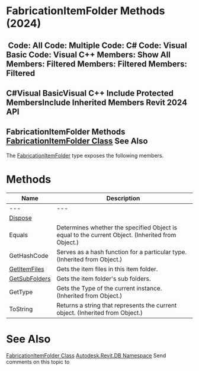 # FabricationItemFolder Methods (2024)

﻿
 Code: All Code: Multiple Code: C# Code: Visual Basic Code: Visual C++  Members: Show All Members: Filtered Members: Filtered Members: Filtered   
---  
C#Visual BasicVisual C++
Include Protected MembersInclude Inherited Members
Revit 2024 API  
---  
FabricationItemFolder Methods  
[FabricationItemFolder Class](c5443900-2aef-889e-84ff-0f6baa641c40.md "FabricationItemFolder Class") See Also  
---  
The [FabricationItemFolder](c5443900-2aef-889e-84ff-0f6baa641c40.md "FabricationItemFolder Class") type exposes the following members.
# Methods
| Name | Description |
| --- | --- |
| --- | --- | --- |
| [Dispose](fa897e53-97db-2ae7-bcb9-19cea4036072.md "Dispose Method") |
| Equals | Determines whether the specified Object is equal to the current Object. (Inherited from Object.) |
| GetHashCode | Serves as a hash function for a particular type.  (Inherited from Object.) |
| [GetItemFiles](bc33c7bf-045d-6059-1f33-655c7484ce47.md "GetItemFiles Method") | Gets the item files in this item folder. |
| [GetSubFolders](997c0284-416a-68ca-4ff0-cc1afebf05f7.md "GetSubFolders Method") | Gets the item folder's sub folders. |
| GetType | Gets the Type of the current instance. (Inherited from Object.) |
| ToString | Returns a string that represents the current object. (Inherited from Object.) |

# See Also
[FabricationItemFolder Class](c5443900-2aef-889e-84ff-0f6baa641c40.md "FabricationItemFolder Class")
[Autodesk.Revit.DB Namespace](87546ba7-461b-c646-cbb1-2cb8f5bff8b2.md "Autodesk.Revit.DB Namespace")
Send comments on this topic to 